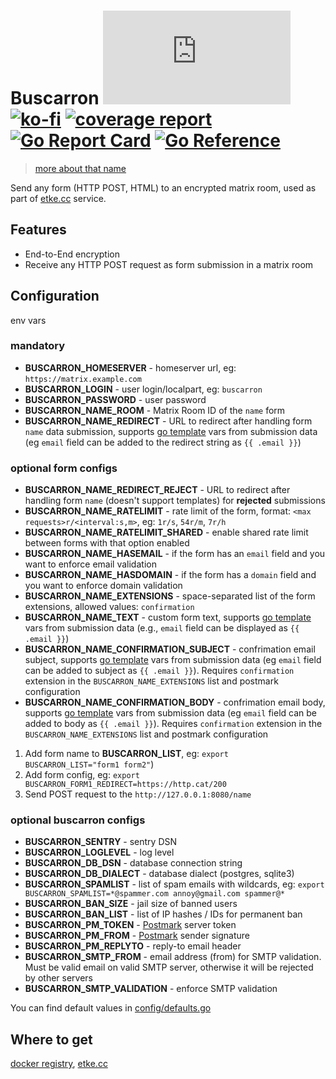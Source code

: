 # Buscarron [![Matrix](https://img.shields.io/matrix/buscarron:etke.cc?logo=matrix&server_fqdn=matrix.org&style=for-the-badge)](https://matrix.to/#/#buscarron:etke.cc)[![ko-fi](https://ko-fi.com/img/githubbutton_sm.svg)](https://ko-fi.com/etkecc) [![coverage report](https://gitlab.com/etke.cc/buscarron/badges/main/coverage.svg)](https://gitlab.com/etke.cc/buscarron/-/commits/main) [![Go Report Card](https://goreportcard.com/badge/gitlab.com/etke.cc/buscarron)](https://goreportcard.com/report/gitlab.com/etke.cc/buscarron) [![Go Reference](https://pkg.go.dev/badge/gitlab.com/etke.cc/buscarron.svg)](https://pkg.go.dev/gitlab.com/etke.cc/buscarron)

> [more about that name](https://finalfantasy.fandom.com/wiki/Buscarron_Stacks)

Send any form (HTTP POST, HTML) to an encrypted matrix room, used as part of [etke.cc](https://etke.cc) service.

## Features

* End-to-End encryption
* Receive any HTTP POST request as form submission in a matrix room

## Configuration

env vars

### mandatory

* **BUSCARRON_HOMESERVER** - homeserver url, eg: `https://matrix.example.com`
* **BUSCARRON_LOGIN** - user login/localpart, eg: `buscarron`
* **BUSCARRON_PASSWORD** - user password
* **BUSCARRON_NAME_ROOM** - Matrix Room ID of the `name` form
* **BUSCARRON_NAME_REDIRECT** - URL to redirect after handling form `name` data submission, supports [go template](https://pkg.go.dev/text/template) vars from submission data (eg `email` field can be added to the redirect string as `{{ .email }}`)

### optional form configs

* **BUSCARRON_NAME_REDIRECT_REJECT** - URL to redirect after handling form `name` (doesn't support templates) for **rejected** submissions
* **BUSCARRON_NAME_RATELIMIT** - rate limit of the form, format: `<max requests>r/<interval:s,m>`, eg: `1r/s`, `54r/m`, `7r/h`
* **BUSCARRON_NAME_RATELIMIT_SHARED** - enable shared rate limit between forms with that option enabled
* **BUSCARRON_NAME_HASEMAIL** - if the form has an `email` field and you want to enforce email validation
* **BUSCARRON_NAME_HASDOMAIN** - if the form has a `domain` field and you want to enforce domain validation
* **BUSCARRON_NAME_EXTENSIONS** - space-separated list of the form extensions, allowed values: `confirmation`
* **BUSCARRON_NAME_TEXT** - custom form text, supports [go template](https://pkg.go.dev/text/template) vars from submission data (e.g., `email` field can be displayed as `{{ .email }}`)
* **BUSCARRON_NAME_CONFIRMATION_SUBJECT** - confrimation email subject, supports [go template](https://pkg.go.dev/text/template) vars from submission data (eg `email` field can be added to subject as `{{ .email }}`). Requires `confirmation` extension in the `BUSCARRON_NAME_EXTENSIONS` list and postmark configuration
* **BUSCARRON_NAME_CONFIRMATION_BODY** - confrimation email body, supports [go template](https://pkg.go.dev/text/template) vars from submission data (eg `email` field can be added to body as `{{ .email }}`). Requires `confirmation` extension in the `BUSCARRON_NAME_EXTENSIONS` list and postmark configuration


1. Add form name to **BUSCARRON_LIST**, eg: `export BUSCARRON_LIST="form1 form2"`)
2. Add form config, eg: `export BUSCARRON_FORM1_REDIRECT=https://http.cat/200`
3. Send POST request to the `http://127.0.0.1:8080/name`

### optional buscarron configs

* **BUSCARRON_SENTRY** - sentry DSN
* **BUSCARRON_LOGLEVEL** - log level
* **BUSCARRON_DB_DSN** - database connection string
* **BUSCARRON_DB_DIALECT** - database dialect (postgres, sqlite3)
* **BUSCARRON_SPAMLIST** - list of spam emails with wildcards, eg: `export BUSCARRON_SPAMLIST=*@spammer.com annoy@gmail.com spammer@*`
* **BUSCARRON_BAN_SIZE** - jail size of banned users
* **BUSCARRON_BAN_LIST** - list of IP hashes / IDs for permanent ban
* **BUSCARRON_PM_TOKEN** - [Postmark](https://postmarkapp.com) server token
* **BUSCARRON_PM_FROM** - [Postmark](https://postmarkapp.com) sender signature
* **BUSCARRON_PM_REPLYTO** - reply-to email header
* **BUSCARRON_SMTP_FROM** - email address (from) for SMTP validation. Must be valid email on valid SMTP server, otherwise it will be rejected by other servers
* **BUSCARRON_SMTP_VALIDATION** - enforce SMTP validation

You can find default values in [config/defaults.go](config/defaults.go)

## Where to get

[docker registry](https://gitlab.com/etke.cc/buscarron/container_registry), [etke.cc](https://etke.cc)
